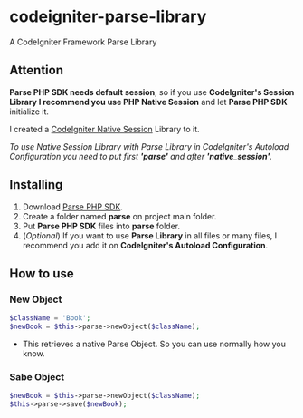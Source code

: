 # codeigniter-parse-library
A CodeIgniter Framework Parse Library




## Attention
**Parse PHP SDK needs default session**, so if you use **CodeIgniter's Session Library I recommend you use PHP Native Session** and let **Parse PHP SDK** initialize it.

I created a [CodeIgniter Native Session](https://github.com/alamops/codeigniter_native_session) Library to it.

_To use Native Session Library with Parse Library in CodeIgniter's Autoload Configuration you need to put first **'parse'** and after **'native_session'**._




## Installing
1. Download [Parse PHP SDK](https://github.com/parseplatform/parse-php-sdk).
2. Create a folder named **parse** on project main folder.
3. Put **Parse PHP SDK** files into **parse** folder.
4. (_Optional_) If you want to use **Parse Library** in all files or many files, I recommend you add it on **CodeIgniter's Autoload Configuration**.




## How to use

### New Object
```php
$className = 'Book';
$newBook = $this->parse->newObject($className);
```
- This retrieves a native Parse Object. So you can use normally how you know.

### Sabe Object
```php
$newBook = $this->parse->newObject($className);
$this->parse->save($newBook);
```